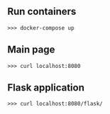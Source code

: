 ## Run containers
```
>>> docker-compose up
```

## Main page
```
>>> curl localhost:8080
```

## Flask application
```
>>> curl localhost:8080/flask/
```
